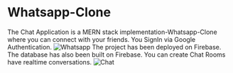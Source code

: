 # Whatsapp-Clone
The Chat Application is a MERN stack implementation-Whatsapp-Clone where you can connect with your friends.
You SignIn via Google Authentication.
![Whatsapp](https://user-images.githubusercontent.com/65443149/151835583-132ccede-2019-4cba-8e21-21fcb5266321.png)
The project has been deployed on Firebase.
The database has also been built on Firebase.
You can create Chat Rooms have realtime conversations.
![Chat](https://user-images.githubusercontent.com/65443149/151835789-b16f248d-9b5d-48c9-a46a-0fdf81ff765d.png)


